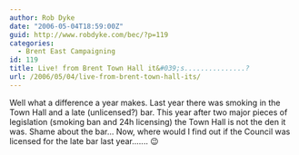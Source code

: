 ```yaml
---
author: Rob Dyke
date: "2006-05-04T18:59:00Z"
guid: http://www.robdyke.com/bec/?p=119
categories:
  - Brent East Campaigning
id: 119
title: Live! from Brent Town Hall it&#039;s...............?
url: /2006/05/04/live-from-brent-town-hall-its/
---
```

Well what a difference a year makes. Last year there was smoking in the Town Hall and a late (unlicensed?) bar. This year after two major pieces of legislation (smoking ban and 24h licensing) the Town Hall is not the den it was. Shame about the bar... Now, where would I find out if the Council was licensed for the late bar last year....... 😉